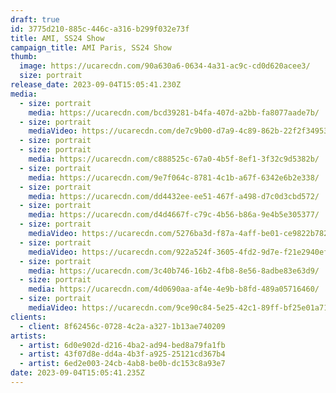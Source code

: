 ```yaml
---
draft: true
id: 3775d210-885c-446c-a316-b299f032e73f
title: AMI, SS24 Show
campaign_title: A﻿MI Paris, SS24 Show
thumb:
  image: https://ucarecdn.com/90a630a6-0634-4a31-ac9c-cd0d620acee3/
  size: portrait
release_date: 2023-09-04T15:05:41.230Z
media:
  - size: portrait
    media: https://ucarecdn.com/bcd39281-b4fa-407d-a2bb-fa8077aade7b/
  - size: portrait
    mediaVideo: https://ucarecdn.com/de7c9b00-d7a9-4c89-862b-22f2f3495349/
  - size: portrait
  - size: portrait
    media: https://ucarecdn.com/c888525c-67a0-4b5f-8ef1-3f32c9d5382b/
  - size: portrait
    media: https://ucarecdn.com/9e7f064c-8781-4c1b-a67f-6342e6b2e338/
  - size: portrait
    media: https://ucarecdn.com/dd4432ee-ee51-467f-a498-d7c0d3cbd572/
  - size: portrait
    media: https://ucarecdn.com/d4d4667f-c79c-4b56-b86a-9e4b5e305377/
  - size: portrait
    mediaVideo: https://ucarecdn.com/5276ba3d-f87a-4aff-be01-ce9822b78211/
  - size: portrait
    mediaVideo: https://ucarecdn.com/922a524f-3605-4fd2-9d7e-f21e2940ef4f/
  - size: portrait
    media: https://ucarecdn.com/3c40b746-16b2-4fb8-8e56-8adbe83e63d9/
  - size: portrait
    media: https://ucarecdn.com/4d0690aa-af4e-4e9b-b8fd-489a05716460/
  - size: portrait
    mediaVideo: https://ucarecdn.com/9ce90c84-5e25-42c1-89ff-bf25e01a71f9/
clients:
  - client: 8f62456c-0728-4c2a-a327-1b13ae740209
artists:
  - artist: 6d0e902d-d216-4ba2-ad94-bed8a79fa1fb
  - artist: 43f07d8e-dd4a-4b3f-a925-25121cd367b4
  - artist: 6ed2e003-24cb-4ab8-be0b-dc153c8a93e7
date: 2023-09-04T15:05:41.235Z
---
```


